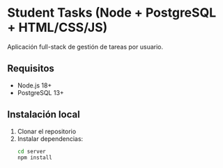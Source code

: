 # Student Tasks (Node + PostgreSQL + HTML/CSS/JS)

Aplicación full-stack de gestión de tareas por usuario.

## Requisitos
- Node.js 18+
- PostgreSQL 13+

## Instalación local
1. Clonar el repositorio
2. Instalar dependencias:
   ```bash
   cd server
   npm install
  
